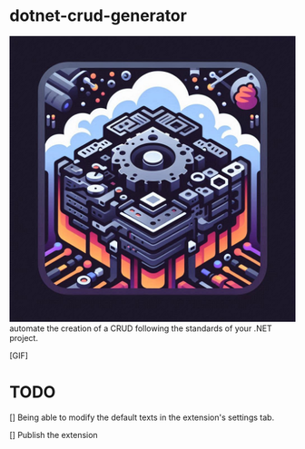 # dotnet-crud-generator


![](./src/img/icon.jpeg)
automate the creation of a CRUD following the standards of your .NET project.

[GIF]

# TODO

[] Being able to modify the default texts in the extension's settings tab.

[] Publish the extension

